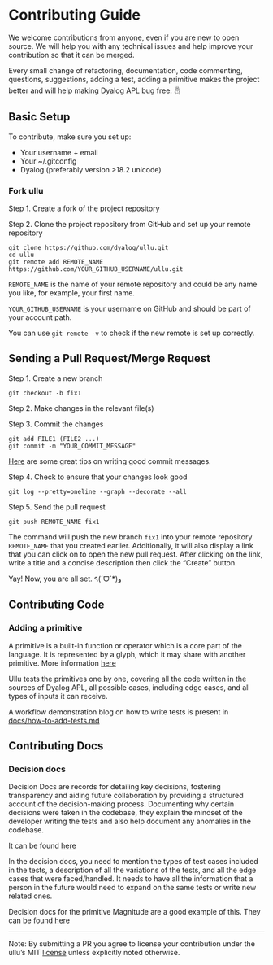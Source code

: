 # Contributing Guide

We welcome contributions from anyone, even if you are new to open source. We will help you with any technical issues and help improve your contribution so that it can be merged.

Every small change of refactoring, documentation, code commenting, questions, suggestions, adding a test, adding a primitive makes the project better and will help making Dyalog APL bug free. 𓆣

## Basic Setup

To contribute, make sure you set up:

- Your username + email
- Your ~/.gitconfig
- Dyalog (preferably version >18.2 unicode)

### Fork ullu

Step 1. Create a fork of the project repository

Step 2. Clone the project repository from GitHub and set up your remote repository

```
git clone https://github.com/dyalog/ullu.git
cd ullu
git remote add REMOTE_NAME https://github.com/YOUR_GITHUB_USERNAME/ullu.git
```

`REMOTE_NAME` is the name of your remote repository and could be any name you like, for example, your first name.

`YOUR_GITHUB_USERNAME` is your username on GitHub and should be part of your account path.

You can use `git remote -v` to check if the new remote is set up correctly.

## Sending a Pull Request/Merge Request

Step 1. Create a new branch

```
git checkout -b fix1
```

Step 2. Make changes in the relevant file(s)

Step 3. Commit the changes

```
git add FILE1 (FILE2 ...)
git commit -m "YOUR_COMMIT_MESSAGE"
```

[Here](https://cbea.ms/git-commit/) are some great tips on writing good commit messages.

Step 4. Check to ensure that your changes look good
```
git log --pretty=oneline --graph --decorate --all
```

Step 5. Send the pull request
```
git push REMOTE_NAME fix1
```

The command will push the new branch `fix1` into your remote repository `REMOTE_NAME` that you created earlier. Additionally, it will also display a link that you can click on to open the new pull request. After clicking on the link, write a title and a concise description then click the “Create” button.

Yay! Now, you are all set. ٩(ˊᗜˋ*)و

## Contributing Code

### Adding a primitive

A primitive is a built-in function or operator which is a core part of the language. It is represented by a glyph, which it may share with another primitive. More information [here](https://aplwiki.com/wiki/Primitive)

Ullu tests the primitives one by one, covering all the code written in the sources of Dyalog APL, all possible cases, including edge cases, and all types of inputs it can receive. 

<!-- demo for a primitive (blog) -->
A workflow demonstration blog on how to write tests is present in [docs/how-to-add-tests.md](docs/how-to-add-tests.md)

## Contributing Docs

### Decision docs

<!-- what it is -->
Decision Docs are records for detailing key decisions, fostering transparency and aiding future collaboration by providing a structured account of the decision-making process. Documenting why certain decisions were taken in the codebase, they explain the mindset of the developer writing the tests and also help document any anomalies in the codebase.

It can be found [here](docs/decision)

<!-- how to write -->
In the decision docs, you need to mention the types of test cases included in the tests, a description of all the variations of the tests, and all the edge cases that were faced/handled. It needs to have all the information that a person in the future would need to expand on the same tests or write new related ones.

<!-- example -->
Decision docs for the primitive Magnitude are a good example of this. They can be found [here](docs/decision/primitive-functions/scalar-monadic.md#magnitude-rydocs)

---

Note: By submitting a PR you agree to license your contribution under the ullu’s MIT [license](LICENSE) unless explicitly noted otherwise.
